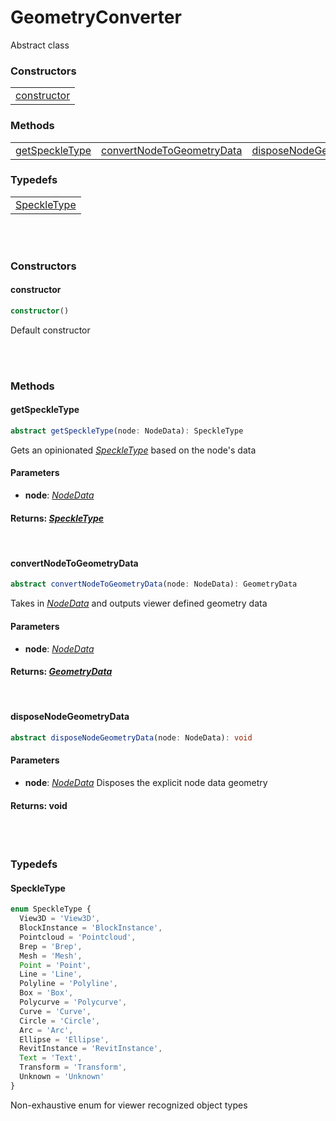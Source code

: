 # GeometryConverter

Abstract class
### <h3>Constructors</h3>
|  	| 
|---   
| [constructor](/viewer/geometry-converter-api.md#constructor)


### <h3>Methods</h3>
|  	| 	| 	|
|---	|---	|---
| [getSpeckleType](/viewer/geometry-converter-api.md#getspeckletype) 	| [convertNodeToGeometryData](/viewer/geometry-converter-api.md#convertnodetogeometrydata) 	| [disposeNodeGeometryData](/viewer/geometry-converter-api.md#disposenodegeometrydata)


### <h3>Typedefs</h3>
|  	| 
|---	
| [SpeckleType](/viewer/geometry-converter-api.md#speckletype) 
<br><br>

### <h3>Constructors</h3>

#### <b>constructor</b>
```ts
constructor()
```
Default constructor


<br>
<br>

### <h3>Methods</h3>
#### <b>getSpeckleType</b>
```ts
abstract getSpeckleType(node: NodeData): SpeckleType
```
Gets an opinionated [*SpeckleType*](/viewer/geometry-converter-api.md#speckletype) based on the node's data
#### Parameters
- **node**: [*NodeData*](/viewer/world-tree-api.md#nodedata)
#### Returns: [*SpeckleType*](/viewer/geometry-converter-api.md#speckletype)

<br>

#### <b>convertNodeToGeometryData</b>
```ts
abstract convertNodeToGeometryData(node: NodeData): GeometryData
```
Takes in [*NodeData*](/viewer/world-tree-api.md#nodedata) and outputs viewer defined geometry data
#### Parameters
- **node**: [*NodeData*](/viewer/world-tree-api.md#nodedata)
#### Returns: [*GeometryData*](/viewer/render-view-api.md#geometrydata)

<br>

#### <b>disposeNodeGeometryData</b>
```ts
abstract disposeNodeGeometryData(node: NodeData): void
```
#### Parameters
- **node**: [*NodeData*](/viewer/world-tree-api.md#nodedata)
Disposes the explicit node data geometry
#### Returns: void

<br>
<br>

### <h3>Typedefs</h3>
#### <b>SpeckleType</b>
```ts
enum SpeckleType {
  View3D = 'View3D',
  BlockInstance = 'BlockInstance',
  Pointcloud = 'Pointcloud',
  Brep = 'Brep',
  Mesh = 'Mesh',
  Point = 'Point',
  Line = 'Line',
  Polyline = 'Polyline',
  Box = 'Box',
  Polycurve = 'Polycurve',
  Curve = 'Curve',
  Circle = 'Circle',
  Arc = 'Arc',
  Ellipse = 'Ellipse',
  RevitInstance = 'RevitInstance',
  Text = 'Text',
  Transform = 'Transform',
  Unknown = 'Unknown'
}
```
Non-exhaustive enum for viewer recognized object types